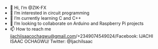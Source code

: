 - 👋 Hi, I’m @ZIK-FX
- 👀 I’m interested in circuit programming
- 🌱 I’m currently learning C and C++
- 💞️ I’m looking to collaborate on Arduino and Raspberry Pi projects
- 📫 How to reach me ijachiisaacochagwu@gmail.com/+2349074549024/Facebook: IJACHI ISAAC OCHAGWU/ Twitter: @IjachiIsaac

<!---
ZIK-FX/ZIK-FX is a ✨ special ✨ repository because its `README.md` (this file) appears on your GitHub profile.
You can click the Preview link to take a look at your changes.
--->
